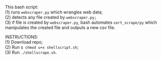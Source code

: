 This bash script:<br/>
(1) runs `webscraper.py` which wrangles web data;<br/>
(2) detects any file created by `webscraper.py;`<br/>
(3) if file is created by `webscraper.py`, bash automates `sort_scrape/py` which manipulates the created file and outputs a new csv file.

INSTRUCTIONS:<br/>
(1) Download repo;<br/>
(2) Run `$ chmod u+x shellscript.sh`;<br/>
(3) Run `./shellscrape.sh`.



